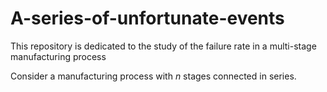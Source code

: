 # A-series-of-unfortunate-events
This repository is dedicated to the study of the failure rate in a multi-stage manufacturing process

Consider a manufacturing process with $n$ stages connected in series. 
